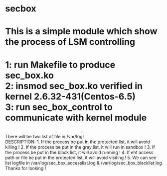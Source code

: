 # secbox     
This is a simple module which show the process of LSM controlling      
===================================================================     
1:	run Makefile to produce sec_box.ko     
2:	insmod sec_box.ko verified in kernel 2.6.32-431(Centos-6.5)     
3:	run sec_box_control to communicate with kernel module       
===================================================================      
</br>
There will be two list of file in /var/log!        
</br>   
DESCRIPTION:      
1. If the process be put in the protected list, it will avoid killing !      
2. If the process be put in the gray list, it will run in sandbox !       
3. If the process be put in the black list, it will avoid running !       
4. If eht access path or file be put in the protected list, it will avoid visiting !      
5. We can see list logfile in /var/log/sec_box_accesslist.log & /var/log/sec_box_blacklist.log      
</br>   
Thanks for looking !       
